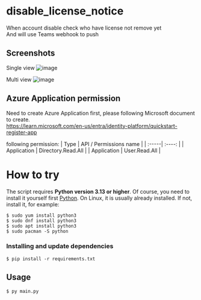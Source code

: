 # disable_license_notice
When account disable check who have license not remove yet  
And will use Teams webhook to push  


## Screenshots
Single view
![image](https://github.com/user-attachments/assets/dcf103d9-9c81-43ba-ad10-9c89d6d3b49b)

Multi view
![image](https://github.com/user-attachments/assets/ece3dcec-9fff-4c6e-a286-e1e352545827)

## Azure Application permission
Need to create Azure Application first, please following Microsoft document to create.  
https://learn.microsoft.com/en-us/entra/identity-platform/quickstart-register-app

following permission:
| Type | API / Permissions name |
| :-----| :----: | 
| Application  | Directory.Read.All |
| Application  | User.Read.All |

# How to try
The script requires **Python version 3.13 or higher**.
Of course, you need to install it yourself first [Python](https://www.python.org/). On Linux, it is usually already installed. If not, install it, for example:

```console
$ sudo yum install python3
$ sudo dnf install python3
$ sudo apt install python3
$ sudo pacman -S python
```

### Installing and update dependencies
```console
$ pip install -r requirements.txt
```
## Usage
```console
$ py main.py
```
